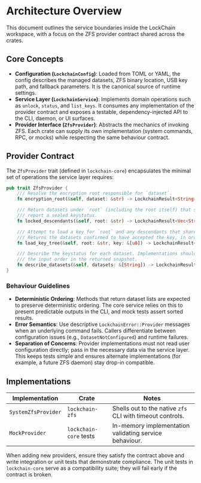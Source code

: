 # Architecture Overview

This document outlines the service boundaries inside the LockChain workspace,
with a focus on the ZFS provider contract shared across the crates.

## Core Concepts

- **Configuration (`LockchainConfig`)**: Loaded from TOML or YAML, the config
  describes the managed datasets, ZFS binary location, USB key path, and
  fallback parameters. It is the canonical source of runtime settings.
- **Service Layer (`LockchainService`)**: Implements domain operations such as
  `unlock`, `status`, and `list_keys`. It consumes any implementation of the
  provider contract and exposes a testable, dependency-injected API to the CLI,
  daemon, or UI surfaces.
- **Provider Interface (`ZfsProvider`)**: Abstracts the mechanics of invoking
  ZFS. Each crate can supply its own implementation (system commands, RPC, or
  mocks) while respecting the same behaviour contract.

## Provider Contract

The `ZfsProvider` trait (defined in `lockchain-core`) encapsulates the minimal
set of operations the service layer requires:

```rust
pub trait ZfsProvider {
    /// Resolve the encryption root responsible for `dataset`.
    fn encryption_root(&self, dataset: &str) -> LockchainResult<String>;

    /// Return datasets under `root` (including the root itself) that still
    /// report a sealed keystatus.
    fn locked_descendants(&self, root: &str) -> LockchainResult<Vec<String>>;

    /// Attempt to load a key for `root` and any descendants that share it.
    /// Returns the datasets confirmed to have accepted the key, in order.
    fn load_key_tree(&self, root: &str, key: &[u8]) -> LockchainResult<Vec<String>>;

    /// Describe the keystatus for each dataset. Implementations should preserve
    /// the input order in the returned snapshot.
    fn describe_datasets(&self, datasets: &[String]) -> LockchainResult<KeyStatusSnapshot>;
}
```

### Behaviour Guidelines

- **Deterministic Ordering**: Methods that return dataset lists are expected to
  preserve deterministic ordering. The core service relies on this to present
  predictable outputs in the CLI, and mock tests assert sorted results.
- **Error Semantics**: Use descriptive `LockchainError::Provider` messages when
  an underlying command fails. Callers differentiate between configuration
  issues (e.g., `DatasetNotConfigured`) and runtime failures.
- **Separation of Concerns**: Provider implementations must not read user
  configuration directly; pass in the necessary data via the service layer.
  This keeps tests simple and ensures alternate implementations (for example,
  a future ZFS daemon) stay drop-in compatible.

## Implementations

| Implementation | Crate            | Notes                                                     |
|----------------|------------------|-----------------------------------------------------------|
| `SystemZfsProvider` | `lockchain-zfs` | Shells out to the native `zfs` CLI with timeout controls. |
| `MockProvider`      | `lockchain-core` tests | In-memory implementation validating service behaviour. |

When adding new providers, ensure they satisfy the contract above and write
integration or unit tests that demonstrate compliance. The unit tests in
`lockchain-core` serve as a compatibility suite; they will fail early if the
contract is broken.
